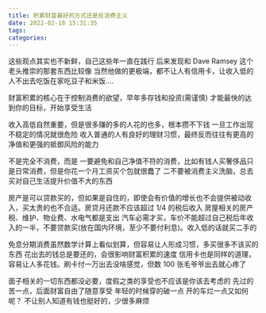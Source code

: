 ```yaml
---
title: 积累财富最好的方式还是反消费主义
date: 2022-02-18 15:31:35
tags:
categories:
---
```

这些观点其实也不新鲜，自己这些年一直在践行 后来发现和 Dave Ramsey 这个老头推崇的那套东西比较像 当然他做的更极端，都不让人有信用卡，让收入低的人不出去吃饭在家吃豆子和米饭....

财富积累的核心在于控制消费的欲望，早年多存钱和投资(需谨慎) 才能最快的达到你的目标，开始享受生活

收入高低自然重要，但是很多赚的多的人花的也多，根本攒不下钱 一旦工作出现不稳定的情况就很危险 收入普通的人有良好的理财习惯，最终反而往往有更高的净值和更强的抵御风险的能力

不是完全不消费，而是 一要避免和自己净值不符的消费，比如有钱人买奢侈品只是日常消费，但是你花一个月工资买个包就很蠢了 二不要被消费主义洗脑，总去买对自己生活提升价值不大的东西

房产是可以贷款买的，但如果是自住的，即使会有价值的增长也不会提供被动收入，买太贵的也不合适。房贷月还款不应该超过 1/4 的税后收入 房屋相关的房产税、维护、物业费、水电气都是支出 汽车必需才买，车价不能超过自己税后年收入的一半，不要贷款买(放在国内环境，至少不要付利息)。收入低的话就买二手的

免息分期消费虽然数学计算上看似划算，但容易让人形成习惯，多买很多不该买的东西 花出去的钱总是要还的，会很影响财富积累的速度 信用卡也是同样的道理，容易让人多花钱。刷卡付一万出去没啥感觉，但数 100 张毛爷爷出去就心疼了

面子相关的一切东西都没必要，度假之类的享受也不应该是你该去考虑的 先过的苦一点，后面财富自由了随意享受 年轻的时候穿的破一点 开的车烂一点又如何呢？ 不让别人知道有钱也挺好的，少很多麻烦